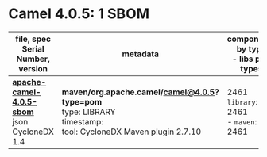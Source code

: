 Camel 4.0.5: 1 SBOM
=======

| file, spec<br>Serial Number, version| metadata | components<br>by type<br>- libs purl types |
| ----------------------------------- | -------- | ------------------------------------------ |
| **[apache-camel-4.0.5-sbom](maven/org.apache.camel/camel/4.0.5/apache-camel-4.0.5-sbom.json)**<br>json CycloneDX 1.4 | **maven/org.apache.camel/camel@4.0.5?type=pom**<br>type: LIBRARY<br>timestamp: <br>tool: CycloneDX Maven plugin 2.7.10 | 2461<br>`library`: 2461 <br>- `maven`: 2461  |
